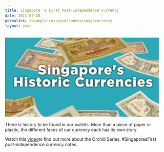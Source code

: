 ```yaml
---
title: Singapore 's First Post-Independence Currency
date: 2021-07-28
permalink: /example-resource/connexionsg/currency
layout: post
---
```

<a href="/https://www.facebook.com/ConnexionSG/videos/371453167685367" target="_blank"><img src="/images/Capturecurr.PNG" ></a>

There is history to be found in our wallets. More than a piece of paper or plastic, the different faces of our currency each has its own story.

Watch this <a href="/https://www.facebook.com/ConnexionSG/videos/371453167685367" target="_blank">video</a>to find out more about the Orchid Series, #SingaporesFirst post-independence currency notes.

